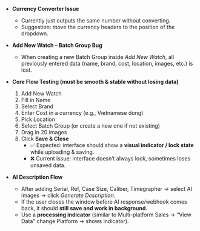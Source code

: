- **Currency Converter Issue**
    - Currently just outputs the same number without converting.
    - Suggestion: move the currency headers to the position of the dropdown.

- **Add New Watch – Batch Group Bug**
    - When creating a new Batch Group inside _Add New Watch_, all previously entered data (name, brand, cost, location, images, etc.) is lost.

- **Core Flow Testing (must be smooth & stable without losing data)**
    1. Add New Watch
    2. Fill in Name
    3. Select Brand
    4. Enter Cost in a currency (e.g., Vietnamese dong)
    5. Pick Location
    6. Select Batch Group (or create a new one if not existing)
    7. Drag in 20 images
    8. Click **Save & Close**
        - ✅ Expected: interface should show a **visual indicator / lock state** while uploading & saving.
        - ❌ Current issue: interface doesn’t always lock, sometimes loses unsaved data.

- **AI Description Flow**
    - After adding Serial, Ref, Case Size, Caliber, Timegrapher → select AI images → click _Generate Description_.
    - If the user closes the window before AI response/webhook comes back, it should **still save and work in background**.
    - Use a **processing indicator** (similar to Multi-platform Sales → “View Data” change Platform → shows indicator).
